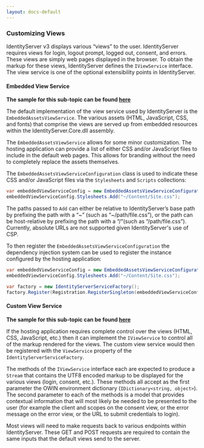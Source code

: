 ```yaml
---
layout: docs-default
---
```


### Customizing Views

IdentityServer v3 displays various “views” to the user. IdentityServer requires views for login, logout prompt, logged out, consent, and errors. These views are simply web pages displayed in the browser. To obtain the markup for these views, IdentityServer defines the `IViewService` interface. The view service is one of the optional extensibility points in IdentityServer.

#### Embedded View Service

**The sample for this sub-topic can be found [here](https://github.com/thinktecture/Thinktecture.IdentityServer.v3.Samples/tree/master/source/EmbeddedAssetsViewService)**

The default implementation of the view service used by IdentityServer is the `EmbeddedAssetsViewService`. The various assets (HTML, JavaScript, CSS, and fonts) that comprise the views are served up from embedded resources within the IdentityServer.Core.dll assembly.

The `EmbeddedAssetsViewService` allows for some minor customization. The hosting application can provide a list of either CSS and/or JavaScript files to include in the default web pages. This allows for branding without the need to completely replace the assets themselves. 

The `EmbeddedAssetsViewServiceConfiguration` class is used to indicate these CSS and/or JavaScript files via the `Stylesheets` and `Scripts` collections:

```csharp
var embeddedViewServiceConfig = new EmbeddedAssetsViewServiceConfiguration();
embeddedViewServiceConfig.Stylesheets.Add("~/Content/Site.css");
```
The paths passed to `Add` can either be relative to IdentityServer’s base path by prefixing the path with a “~” (such as “~/path/file.css”), or the path can be host-relative by prefixing the path with a “/”(such as “/path/file.css”). Currently, absolute URLs are not supported given IdentityServer's use of CSP.

To then register the `EmbeddedAssetsViewServiceConfiguration` the dependency injection system can be used to register the instance configured by the hosting application:

```csharp
var embeddedViewServiceConfig = new EmbeddedAssetsViewServiceConfiguration();
embeddedViewServiceConfig.Stylesheets.Add("~/Content/Site.css");

var factory = new IdentityServerServiceFactory();
factory.Register(Registration.RegisterSingleton(embeddedViewServiceConfig));
```

#### Custom View Service

**The sample for this sub-topic can be found [here](https://github.com/thinktecture/Thinktecture.IdentityServer.v3.Samples/tree/master/source/CustomViewService)**

If the hosting application requires complete control over the views (HTML, CSS, JavaScript, etc.) then it can implement the `IViewService` to control all of the markup rendered for the views.  The custom view service would then be registered with the `ViewService` property of the `IdentityServerServiceFactory`.

The methods of the `IViewService` interface each are expected to produce a `Stream` that contains the UTF8 encoded markup to be displayed for the various views (login, consent, etc.). These methods all accept as the first parameter the OWIN environment dictionary (`IDictionary<string, object>`). The second parameter to each of the methods is a model that provides contextual information that will most likely be needed to be presented to the user (for example the client and scopes on the consent view, or the error message on the error view, or the URL to submit credentials to login).

Most views will need to make requests back to various endpoints within IdentityServer. These GET and POST requests are required to contain the same inputs that the default views send to the server.
